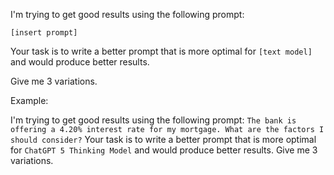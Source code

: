I'm trying to get good results using the following prompt:

`[insert prompt]`

Your task is to write a better prompt that is more optimal for `[text model]` and would produce better results.

Give me 3 variations.

Example:

I'm trying to get good results using the following prompt:
`The bank is offering a 4.20% interest rate for my mortgage. What are the factors I should consider?`
Your task is to write a better prompt that is more optimal for `ChatGPT 5 Thinking Model` and would produce better results.
Give me 3 variations.

